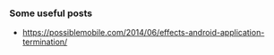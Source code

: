 ### Some useful posts

* https://possiblemobile.com/2014/06/effects-android-application-termination/
